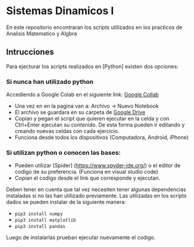 # Sistemas Dinamicos I 

En este repositorio encontraran los scripts utilizados en los practicos de Analisis Matematico y Algbra 

## Intrucciones

Para ejecturar los scripts realizados en [Python] existen dos opciones:

### Si nunca han utilizado python
Accediendo a Google Colab en el siguiente link: [Google Collab](https://colab.research.google.com/)

- Una vez en en la pagina van a: Archivo -> Nuevo Notebook 
- El archivo se guardara en su carpeta de [Google Drive](https://drive.google.com/)
- Copian y pegan el script que quieren ejecutar en la celda y con Ctrl+Enter ejecutan su contenido. De esta forma pueden ir editando y creando nuevas celdas con cada ejercicio.
- Funciona desde todos los dispositivos (Computadora, Android, iPhone)

### Si utilizan python o conocen las bases:
- Pueden utilizar [Spider] (https://www.spyder-ide.org/) o el editor de codigo de su preferencia. (Funciona en visual studio code)
- Copian el codigo desde el link que corresponde y ejecutan.

Deben tener en cuenta que tal vez necesiten tener algunas dependencias instaladas si no las han utilizado previamente. Las utilizadas en los scripts dados se pueden instalar de la siguiente manera:
- `pip3 install numpy`   
- `pip3 install matplotlib`
- `pip3 install pandas` 

Luego de instalarlas prueban ejecutar nuevamente el codigo. 

